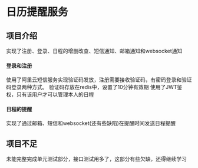 # 日历提醒服务

## 项目介绍
实现了注册、登录、日程的增删改查、短信通知、邮箱通知和websocket通知
#### 登录和注册 
使用了阿里云短信服务实现验证码发放，注册需要接收验证码，有密码登录和验证码登录两种方式。
验证码存放在redis中，设置了10分钟有效期
使用了JWT鉴权，只有该用户才可以管理本人的日程
#### 日程的提醒
实现了通过邮箱、短信和websocket(还有些缺陷)在提醒时间发送日程提醒
## 项目不足
未能完整完成单元测试部分，接口测试用多了，这部分有些欠缺，还得继续学习


